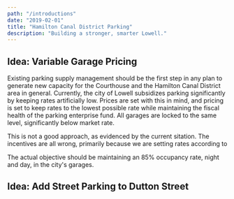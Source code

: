 ```yaml
---
path: "/introductions"
date: "2019-02-01"
title: "Hamilton Canal District Parking"
description: "Building a stronger, smarter Lowell."
---
```


## Idea: Variable Garage Pricing
Existing parking supply management should be the first step in any plan to generate new capacity for the Courthouse and the Hamilton Canal District area in general. Currently, the city of Lowell subsidizes parking significantly by keeping rates artificially low. Prices are set with this in mind, and pricing is set to keep rates to the lowest possible rate while maintaining the fiscal health of the parking enterprise fund. All garages are locked to the same level, significantly below market rate.

This is not a good approach, as evidenced by the current sitation. The incentives are all wrong, primarily because we are setting rates according to

The actual objective should be maintaining an 85% occupancy rate, night and day, in the city's garages.

## Idea: Add Street Parking to Dutton Street
